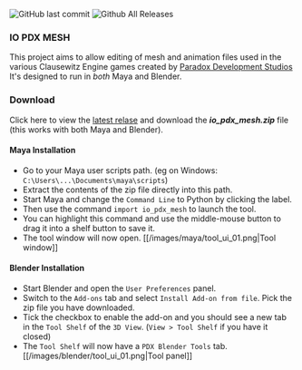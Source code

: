 ![GitHub last commit](https://img.shields.io/github/last-commit/ross-g/io_pdx_mesh.svg)
![Github All Releases](https://img.shields.io/github/downloads/ross-g/io_pdx_mesh/total.svg)
  
  
### IO PDX MESH
This project aims to allow editing of mesh and animation files used in the various Clausewitz Engine games created by [Paradox Development Studios](https://www.paradoxplaza.com) It's designed to run in *both* Maya and Blender.

### Download
Click here to view the [latest relase](https://github.com/ross-g/io_pdx_mesh/releases/latest) and download the __*io_pdx_mesh.zip*__ file (this works with both Maya and Blender).
  
  
#### Maya Installation
* Go to your Maya user scripts path. (eg on Windows: `C:\Users\...\Documents\maya\scripts`)  
* Extract the contents of the zip file directly into this path.  
* Start Maya and change the `Command Line` to Python by clicking the label.  
* Then use the command `import io_pdx_mesh` to launch the tool.  
* You can highlight this command and use the middle-mouse button to drag it into a shelf button to save it.  
* The tool window will now open.
[[/images/maya/tool_ui_01.png|Tool window]]

#### Blender Installation
* Start Blender and open the `User Preferences` panel.  
* Switch to the `Add-ons` tab and select `Install Add-on from file`. Pick the zip file you have downloaded.  
* Tick the checkbox to enable the add-on and you should see a new tab in the `Tool Shelf` of the `3D View`. (`View > Tool Shelf` if you have it closed)  
* The `Tool Shelf` will now have a `PDX Blender Tools` tab.  
[[/images/blender/tool_ui_01.png|Tool panel]]
